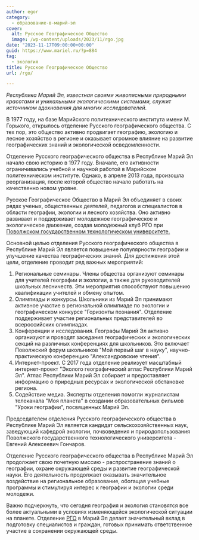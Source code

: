 ```yaml
---
author: egor
category:
  - образование-в-марий-эл
cover:
  alt: Русское Географическое Общество
  image: /wp-content/uploads/2023/11/rgo.jpg
date: "2023-11-17T09:00:00+00:00"
guid: https://www.mariel.ru/?p=884
tag:
  - экология
title: Русское Географическое Общество
url: /rgo/

---
```

_Республика Марий Эл, известная своими живописными природными красотами и уникальными экологическими системами, служит источником вдохновения для многих исследователей._

В 1977 году, на базе Марийского политехнического института имени М. Горького, открылось отделение Русского географического общества. С тех пор, это общество активно продвигает географию, экологию и лесное хозяйство в регионе и оказывает огромное влияние на развитие географических знаний и экологической осведомленности.

Отделение Русского географического общества в Республике Марий Эл начало свою историю в 1977 году. Вначале, его активности ограничивались учебной и научной работой в Марийском политехническом институте. Однако, в апреле 2013 года, произошла реорганизация, после которой общество начало работать на качественно новом уровне.

Русское Географическое Общество в Марий Эл объединяет в своих рядах ученых, общественных деятелей, педагогов и специалистов в области географии, экологии и лесного хозяйства. Оно активно развивает и поддерживает молодежное географическое и экологическое движение, создав молодежный клуб РГО при [Поволжском государственном технологическом университете.](/povolzhskij-gosudarstvennyj-tehnologicheskij-universitet-v-joshkar-ole/)

Основной целью отделения Русского географического общества в Республике Марий Эл является повышение популярности географии и улучшение качества географических знаний. Для достижения этой цели, отделение проводит ряд важных мероприятий:

1. Региональные семинары. Члены общества организуют семинары для учителей географии и экологии, а также для руководителей школьных лесничеств. Эти мероприятия способствуют повышению квалификации учителей и обмену опытом.
1. Олимпиады и конкурсы. Школьники из Марий Эл принимают активное участие в региональной олимпиаде по экологии и географическом конкурсе "Горизонты познания". Отделение поддерживает участие региональных представителей во всероссийских олимпиадах.
1. Конференции и исследования. Географы Марий Эл активно организуют и проводят заседания географических и экологических секций на различных конференциях для школьников. Это включает Поволжский форум школьников "Мой первый шаг в науку", научно-практическую конференцию "Александровские чтения".
1. Интернет-проект. С 2017 года отделение реализует масштабный интернет-проект "Эколого географический атлас Республики Марий Эл". Атлас Республики Марий Эл собирает и предоставляет информацию о природных ресурсах и экологической обстановке региона.
1. Содействие медиа. Эксперты отделения помогли журналистам телеканала "Моя планета" в создании образовательных фильмов "Уроки географии", посвященных Марий Эл.

Председателем отделения Русского географического общества в Республике Марий Эл является кандидат сельскохозяйственных наук, заведующий кафедрой экологии, почвоведения и природопользования Поволжского государственного технологического университета \- Евгений Алексеевич Гончаров.

Отделение Русского географического общества в Республике Марий Эл продолжает свою почетную миссию \- распространение знаний о географии, охране окружающей среды и развитие географической науки. Его деятельность продолжает оказывать значительное воздействие на региональное образование, обогащая учебные программы и стимулируя интерес к географии и экологии среди молодежи.

Важно подчеркнуть, что сегодня география и экология становятся все более актуальными в условиях изменяющейся экологической ситуации на планете. Отделение [РГО](https://rgo.ru/) в Марий Эл делает значительный вклад в подготовку специалистов и граждан, готовых принимать ответственное участие в сохранении окружающей среды.
